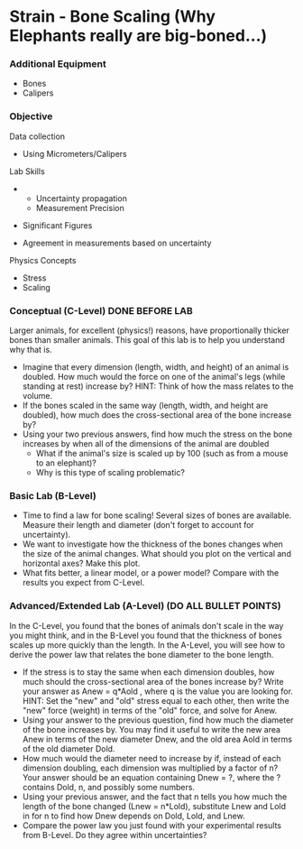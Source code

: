 # Strain - Bone Scaling (Why Elephants really are big-boned...)

### Additional Equipment

- Bones
- Calipers

### Objective

Data collection

- Using Micrometers/Calipers

Lab Skills

- 
  - Uncertainty propagation
  - Measurement Precision

- Significant Figures
- Agreement in measurements based on uncertainty

Physics Concepts

- Stress
- Scaling

### Conceptual (C-Level) DONE BEFORE LAB

Larger animals, for excellent (physics!) reasons, have proportionally thicker bones than smaller animals. This goal of this lab is to help you understand why that is.

- Imagine that every dimension (length, width, and height) of an animal is doubled. How much would the force on one of the animal's legs (while standing at rest) increase by? HINT: Think of how the mass relates to the volume.
- If the bones scaled in the same way (length, width, and height are doubled), how much does the cross-sectional area of the bone increase by?
- Using your two previous answers, find how much the stress on the bone increases by when all of the dimensions of the animal are doubled
  - What if the animal's size is scaled up by 100 (such as from a mouse to an elephant)?
  - Why is this type of scaling problematic?

### Basic Lab (B-Level)

- Time to find a law for bone scaling! Several sizes of bones are available. Measure their length and diameter (don't forget to account for uncertainty).
- We want to investigate how the thickness of the bones changes when the size of the animal changes. What should you plot on the vertical and horizontal axes? Make this plot.
- What fits better, a linear model, or a power model? Compare with the results you expect from C-Level.

### Advanced/Extended Lab (A-Level) (DO ALL BULLET POINTS)

In the C-Level, you found that the bones of animals don't scale in the way you might think, and in the B-Level you found that the thickness of bones scales up more quickly than the length. In the A-Level, you will see how to derive the power law that relates the bone diameter to the bone length.

- If the stress is to stay the same when each dimension doubles, how much should the cross-sectional area of the bones increase by? Write your answer as Anew = q\*Aold , where q is the value you are looking for. HINT: Set the "new" and "old" stress equal to each other, then write the "new" force (weight) in terms of the "old" force, and solve for Anew.
- Using your answer to the previous question, find how much the diameter of the bone increases by. You may find it useful to write the new area Anew in terms of the new diameter Dnew, and the old area Aold in terms of the old diameter Dold.
- How much would the diameter need to increase by if, instead of each dimension doubling, each dimension was multiplied by a factor of n? Your answer should be an equation containing Dnew = ?, where the ? contains Dold, n, and possibly some numbers.
- Using your previous answer, and the fact that n tells you how much the length of the bone changed (Lnew = n\*Lold), substitute Lnew and Lold in for n to find how Dnew depends on Dold, Lold, and Lnew.
- Compare the power law you just found with your experimental results from B-Level. Do they agree within uncertainties?


